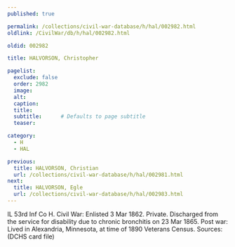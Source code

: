 ```yaml
---
published: true

permalink: /collections/civil-war-database/h/hal/002982.html
oldlink: /CivilWar/db/h/hal/002982.html

oldid: 002982

title: HALVORSON, Christopher

pagelist:
  exclude: false
  order: 2982
  image: 
  alt:
  caption:
  title:
  subtitle:      # Defaults to page subtitle
  teaser:

category: 
  - H 
  - HAL

previous:
  title: HALVORSON, Christian
  url: /collections/civil-war-database/h/hal/002981.html  
next:
  title: HALVORSON, Egle
  url: /collections/civil-war-database/h/hal/002983.html   
---
```

IL 53rd Inf Co H. Civil War: Enlisted 3 Mar 1862. Private. Discharged from the service for disability due to chronic bronchitis on 23 Mar 1865. Post war: Lived in Alexandria, Minnesota, at time of 1890 Veterans Census. Sources: (DCHS card file)